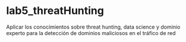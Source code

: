 # lab5_threatHunting
Aplicar los conocimientos sobre threat hunting, data science y dominio experto para la detección de dominios maliciosos en el tráfico de red
